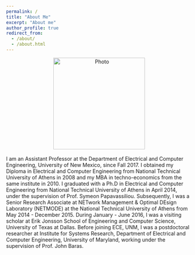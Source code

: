 ```yaml
---
permalink: /
title: "About Me"
excerpt: "About me"
author_profile: true
redirect_from: 
  - /about/
  - /about.html
---
```


<p align="center">
  <img src="https://geofragkos.github.io/files/unm-ece-logo.png" alt="Photo" style="width: 250px;"/> 
</p>

I am an Assistant Professor at the Department of Electrical and Computer Engineering, University of New Mexico, since Fall 2017. I obtained my Diploma in Electrical and Computer Engineering from National Technical University of Athens in 2008 and my MBA in techno-economics from the same institute in 2010. I graduated with a Ph.D in Electrical and Computer Engineering from National Technical University of Athens in April 2014, under the supervision of Prof. Symeon Papavassiliou. Subsequently, I was a Senior Research Associate at NETwork Management & Optimal DEsign Laboratory (NETMODE) at the National Technical University of Athens from May 2014 - December 2015. During January - June 2016, I was a visiting scholar at Erik Jonsson School of Engineering and Computer Science, University of Texas at Dallas. Before joining ECE, UNM, I was a postdoctoral researcher at Institute for Systems Research, Department of Electrical and Computer Engineering, University of Maryland, working under the supervision of Prof. John Baras.
